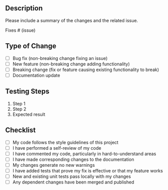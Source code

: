 ## Description
Please include a summary of the changes and the related issue.

Fixes # (issue)

## Type of Change
- [ ] Bug fix (non-breaking change fixing an issue)
- [ ] New feature (non-breaking change adding functionality)
- [ ] Breaking change (fix or feature causing existing functionality to break)
- [ ] Documentation update

## Testing Steps
1. Step 1
2. Step 2
3. Expected result

## Checklist
- [ ] My code follows the style guidelines of this project
- [ ] I have performed a self-review of my code
- [ ] I have commented my code, particularly in hard-to-understand areas
- [ ] I have made corresponding changes to the documentation
- [ ] My changes generate no new warnings
- [ ] I have added tests that prove my fix is effective or that my feature works
- [ ] New and existing unit tests pass locally with my changes
- [ ] Any dependent changes have been merged and published 